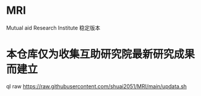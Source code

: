 # MRI
Mutual aid Research Institute
稳定版本
# 本仓库仅为收集互助研究院最新研究成果而建立
  ql raw https://raw.githubusercontent.com/shuai2051/MRI/main/updata.sh

